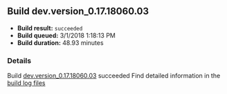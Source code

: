 ## Build dev.version_0.17.18060.03
- **Build result:** `succeeded`
- **Build queued:** 3/1/2018 1:18:13 PM
- **Build duration:** 48.93 minutes
### Details
Build [dev.version_0.17.18060.03](https://winappstudio.visualstudio.com/web/build.aspx?pcguid=a4ef43be-68ce-4195-a619-079b4d9834c2&builduri=vstfs%3a%2f%2f%2fBuild%2fBuild%2f25179) succeeded
Find detailed information in the [build log files](https://uwpctdiags.blob.core.windows.net/buildlogs/dev.version_0.17.18060.03_logs.zip)
